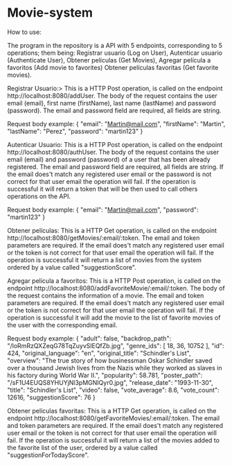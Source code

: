# Movie-system

How to use:

The program in the repository is a API with 5 endpoints, corresponding to 5 operations; them being: 
Registrar usuario (Log on User), Autenticar usuario (Authenticate User), Obtener películas (Get Movies), Agregar película a favoritos (Add movie to favorites)
Obtener películas favoritas (Get favorite movies).


Registrar Usuario:>
  This is a HTTP Post operation, is called on the endpoint http://localhost:8080/addUser.
  The body of the request contains the user email (email), first name (firstName), last name (lastName) and password (password).
  The email and password field are required, all fields are string.
  
  Request body example:  {
                          "email": "Martin@mail.com",
                          "firstName": "Martin",
                          "lastName": "Perez",
                          "password": "martin123"
                         }
                 
                 
 Autenticar Usuario:
  This is a HTTP Post operation, is called on the endpoint http://localhost:8080/authUser.
  The body of the request contains the user email (email)  and password (password) of a user that has been already registered.
  The email and password field are required, all fields are string.
  If the email does't match any registered user email or the password is not correct for that user email the operation will fail.
  If the operation is successful it will return a token that will be then used to call others operations on the API.
  
  Request body example:  {
                          "email": "Martin@mail.com",
                          "password": "martin123"
                         }


Obtener películas:
  This is a HTTP Get operation, is called on the endpoint http://localhost:8080/getMovies/:email/:token.
  The email and token parameters are required.
  If the email does't match any registered user email or the token is not correct for that user email the operation will fail.
  If the operation is successful it will return a list of movies from the system ordered by a value called "suggestionScore".
  
  
Agregar película a favoritos:
  This is a HTTP Post operation, is called on the endpoint http://localhost:8080/addFavoriteMovie/:email/:token.
  The body of the request contains the information of a movie.
  The email and token parameters are required.
  If the email does't match any registered user email or the token is not correct for that user email the operation will fail.
  If the operation is successful it will add the movie to the list of favorite movies of the user with the corresponding email.
  
  Request body example:  {
                          "adult": false,
                          "backdrop_path": "/loRmRzQXZeqG78TqZuyvSlEQfZb.jpg",
                          "genre_ids": [
                              18,
                              36,
                              10752
                          ],
                          "id": 424,
                          "original_language": "en",
                          "original_title": "Schindler's List",
                          "overview": "The true story of how businessman Oskar Schindler saved over a thousand Jewish lives from the Nazis while they worked as slaves                                        in his factory during World War II.",
                          "popularity": 58.781,
                          "poster_path": "/sF1U4EUQS8YHUYjNl3pMGNIQyr0.jpg",
                          "release_date": "1993-11-30",
                          "title": "Schindler's List",
                          "video": false,
                          "vote_average": 8.6,
                          "vote_count": 12616,
                          "suggestionScore": 76
                        }


Obtener películas favoritas:
  This is a HTTP Get operation, is called on the endpoint http://localhost:8080/getFavoriteMovies/:email/:token.
  The email and token parameters are required.
  If the email does't match any registered user email or the token is not correct for that user email the operation will fail.
  If the operation is successful it will return a list of the movies added to the favorite list of the user, ordered by a value called "suggestionForTodayScore".

